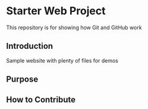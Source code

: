# Starter Web Project

This repository is for showing how Git and GitHub work

## Introduction

Sample website with plenty of files for demos

## Purpose

## How to Contribute